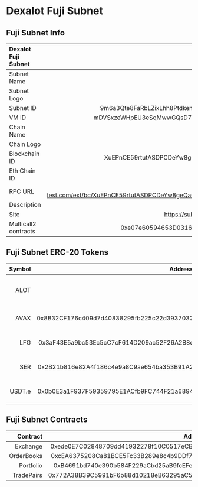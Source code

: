 # Dexalot Fuji Subnet

## Fuji Subnet Info

| Dexalot Fuji Subnet   |                                                                                            |
| :-------------------- | ------------------------------------------------------------------------------------------:|
| Subnet Name           | DexalotSubnet                                                                              |
| Subnet Logo           | ![subnet logo](https://dexalot.com/images/logo.svg)                                        |
| Subnet ID             | 9m6a3Qte8FaRbLZixLhh8Ptdkemm4csNaLwQeKkENx5wskbWP                                          |
| VM ID                 | mDVSxzeWHpEU3eSqMwwGQsD787xGp7hv9Qgoe3R9SdjPapte8
| Chain Name            | DexalotMain                                                                                |
| Chain Logo            |  ![chain logo](https://dexalot.com/images/logo.svg)                                        |
| Blockchain ID         | XuEPnCE59rtutASDPCDeYw8geQaGWwteWjkDXYLWvssfuirde                                          |
| Eth Chain ID          | 432201                                                                                     |
| RPC URL               | https://node.dexalot-test.com/ext/bc/XuEPnCE59rtutASDPCDeYw8geQaGWwteWjkDXYLWvssfuirde/rpc | 
| Description           | Dexalot Exchange EVM subnet.                                                               |
| Site                  | https://subnetapp.dexalot-test.com/trade                                                   | 
| Multicall2 contracts  | 0xe07e60594653D03165402D3B491d30Fe2d2C0A6A                                                 |


## Fuji Subnet ERC-20 Tokens

| Symbol    | Address   | Decimals  | Logo | Description | 
| ---:      | ----:                                      | --:| :----: | -----:    |
| ALOT      |                                            | 18 | [ALOT logo](https://raw.githubusercontent.com/Dexalot/tokenlist/main/imgs/0x093783055F9047C2BfF99c4e414501F8A147bC69/logo.png) | Daxalot Subnet native token |
| AVAX      | 0x8B32CF176c409d7d40838295fb225c22d3937032 | 18 | [Mock AVAX logo](https://subnetapp.dexalot-test.com/icons/avax.png) | Mock AVAX |
| LFG       | 0x3aF43E5a9bc53Ec5cC7cF614D209ac52F26A2B8c | 18 | [Mock LFG logo](https://subnetapp.dexalot-test.com/icons/lfg.png) | Mock LFG |
| SER       | 0x2B21b816e82A4f186c4e9a8C9ae654ba353B91A2 | 18 | [Mock SER logo](https://subnetapp.dexalot-test.com/icons/ser.png) | Mock SER |
| USDT.e    | 0x0b0E3a1F937F59359795E1ACfb9FC744F21a6894 | 6 | [Mock USDT.e logo](https://subnetapp.dexalot-test.com/icons/usdt.e.png) | Mock USDT.e |

## Fuji Subnet Contracts

| Contract      | Address                                    | Description | 
| ---:          | ----:                                      | ---:        |
| Exchange      | 0xede0E7C02848709dd41932278f10C0517eCBBB6e |  |
| OrderBooks    | 0xcEA6375208Ca81BCE5Fc33B289e8c4b9DDf74523 |  |
| Portfolio     | 0xB4691bd740e390b584F229aCbd25aB9fcEFeB9AE |  |
| TradePairs    | 0x772A38B39C5991bF6b88d10218eB63295aC57B87 |  |


